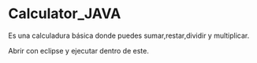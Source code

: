 # Calculator_JAVA

Es una calculadura básica donde puedes sumar,restar,dividir y multiplicar.

Abrir con eclipse y ejecutar dentro de este.
